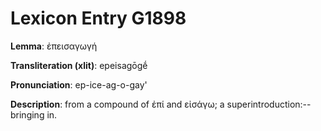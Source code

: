 # Lexicon Entry G1898

**Lemma**: ἐπεισαγωγή

**Transliteration (xlit)**: epeisagōgḗ

**Pronunciation**: ep-ice-ag-o-gay'

**Description**:
from a compound of ἐπί and εἰσάγω; a superintroduction:--bringing in.
